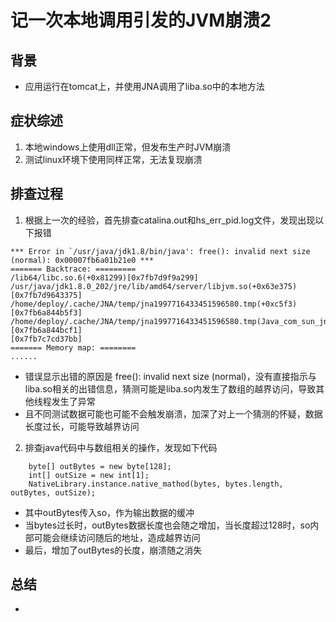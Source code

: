 # 记一次本地调用引发的JVM崩溃2
## 背景
* 应用运行在tomcat上，并使用JNA调用了liba.so中的本地方法

## 症状综述
1. 本地windows上使用dll正常，但发布生产时JVM崩溃
2. 测试linux环境下使用同样正常，无法复现崩溃

## 排查过程
1. 根据上一次的经验，首先排查catalina.out和hs_err_pid.log文件，发现出现以下报错
```
*** Error in `/usr/java/jdk1.8/bin/java': free(): invalid next size (normal): 0x00007fb6a01b21e0 ***
======= Backtrace: =========
/lib64/libc.so.6(+0x81299)[0x7fb7d9f9a299]
/usr/java/jdk1.8.0_202/jre/lib/amd64/server/libjvm.so(+0x63e375)[0x7fb7d9643375]
/home/deploy/.cache/JNA/temp/jna1997716433451596580.tmp(+0xc5f3)[0x7fb6a844b5f3]
/home/deploy/.cache/JNA/temp/jna1997716433451596580.tmp(Java_com_sun_jna_Native_invokeVoid+0x21)[0x7fb6a844bcf1]
[0x7fb7c7cd37bb]
======= Memory map: ========
......
```
* 错误显示出错的原因是 free(): invalid next size (normal)，没有直接指示与liba.so相关的出错信息，猜测可能是liba.so内发生了数组的越界访问，导致其他线程发生了异常
* 且不同测试数据可能也可能不会触发崩溃，加深了对上一个猜测的怀疑，数据长度过长，可能导致越界访问

2. 排查java代码中与数组相关的操作，发现如下代码
```
    byte[] outBytes = new byte[128];
    int[] outSize = new int[1];
    NativeLibrary.instance.native_mathod(bytes, bytes.length, outBytes, outSize);
```
* 其中outBytes传入so，作为输出数据的缓冲
* 当bytes过长时，outBytes数据长度也会随之增加，当长度超过128时，so内部可能会继续访问随后的地址，造成越界访问
* 最后，增加了outBytes的长度，崩溃随之消失

## 总结
* 

